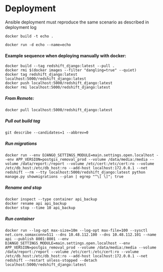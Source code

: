 # Deployment

Ansible deployment must reproduce the same scenario as described in deployment log

```
docker build -t echo .
```

```
docker run -d echo --name=echo
```


#### Example sequence when deploying manually with docker:

```
docker build --tag redshift_django:latest --pull .
docker rmi $(docker images --filter "dangling=true" --quiet)
docker tag redshift_django:latest localhost:5000/redshift_django:latest
docker push localhost:5000/redshift_django:latest
docker rmi localhost:5000/redshift_django:latest
```

##### From Remote:

```
docker pull localhost:5000/redshift_django:latest
```

##### Pull out build tag

```
git describe --candidates=1 --abbrev=0
```

##### Run migrations

```
docker run --env DJANGO_SETTINGS_MODULE=main.settings.open.localhost --env APP_VERSION=postgis_removal_prod --volume /data/media:/media --volume /data/report:/report --volume /etc/cert:/etc/cert:ro --volume /etc/db_host:/etc/db_host:ro --add-host localhost:172.0.0.1 --net redshift --rm --tty localhost:5000/redshift_django:latest python manage.py showmigrations --plan | egrep "^\[ \]"; true
```

##### Rename and stop

```
docker inspect --type container api_backup
docker rename api api_backup
docker stop --time 10 api_backup
```

##### Run container

```
docker run --log-opt max-size=10m --log-opt max-file=100 --sysctl net.core.somaxconn=511 --dns 10.48.112.100 --dns 10.48.112.101 --name api --publish 8001:8001 --env DJANGO_SETTINGS_MODULE=main.settings.open.localhost --env APP_VERSION=postgis_removal_prod --volume /data/media:/media --volume /data/report:/report --volume /etc/cert:/etc/cert:ro --volume /etc/db_host:/etc/db_host:ro --add-host localhost:172.0.0.1 --net redshift --restart unless-stopped --detach localhost:5000/redshift_django:latest
```
